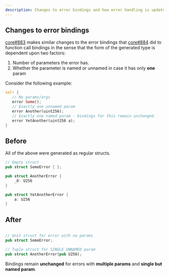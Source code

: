 ```yaml
---
description: Changes to error bindings and how error handling is updated in Alloy v1.0
---
```


## Changes to error bindings

[core#883](https://github.com/alloy-rs/core/pull/883) makes similar changes to the error bindings that [core#884](https://github.com/alloy-rs/core/pull/884) did to function call bindings in the sense that the form of the generated type is dependent upon two factors:

1. Number of parameters the error has.
2. Whether the parameter is named or unnamed in case it has only **one** param

Consider the following example:

```rust
sol! {
   // No params/args
   error Some();
   // Exactly one unnamed param
   error Another(uint256);
   // Exactly one named param - bindings for this remain unchanged
   error YetAnother(uint256 a);
}
```

## Before

All of the above were generated as regular structs.

```rust
// Empty struct
pub struct SomeError { };

pub struct AnotherError {
    _0: U256
}

pub struct YetAnotherError {
    a: U256
}
```

## After

```rust

// Unit struct for error with no params
pub struct SomeError;

// Tuple struct for SINGLE UNNAMED param
pub struct AnotherError(pub U256);
```

Bindings remain **unchanged** for errors with **multiple params** and **single but named param**.
